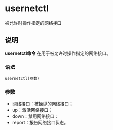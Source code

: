 usernetctl
===

被允许时操作指定的网络接口

## 说明

**usernetctl命令** 在用于被允许时操作指定的网络接口。

### 语法  

```
usernetctl(参数)
```

### 参数  

*   网络接口：被操纵的网络接口；
*   up：激活网络接口；
*   down：禁用网络接口；
*   report：报告网络接口状态。


